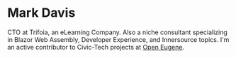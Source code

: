 # Mark Davis
CTO at Trifoia, an eLearning Company. Also a niche consultant specializing in Blazor Web Assembly, Developer Experience, and Innersource topics.  I'm an active contributor to Civic-Tech projects at [Open Eugene](http://openeugene.org).
